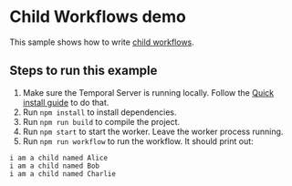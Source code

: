 # Child Workflows demo

This sample shows how to write [child workflows](https://docs.temporal.io/docs/node/workflows#child-workflows).

## Steps to run this example

1. Make sure the Temporal Server is running locally. Follow the [Quick install guide](https://docs.temporal.io/docs/server/quick-install) to do that.
2. Run `npm install` to install dependencies.
3. Run `npm run build` to compile the project.
4. Run `npm start` to start the worker. Leave the worker process running.
5. Run `npm run workflow` to run the workflow. It should print out:

```
i am a child named Alice
i am a child named Bob
i am a child named Charlie
```
